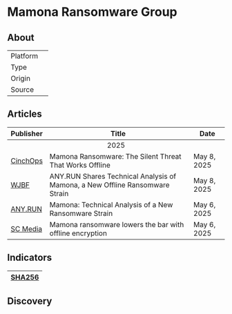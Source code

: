 <h1>Mamona Ransomware Group</h1>

<h2>About</h2>
<table>
  <tr>
    <td>Platform</td>
    <td></td>
  </tr>
  <tr>
    <td>Type</td>
    <td></td>
  </tr>
  <tr>
    <td>Origin</td>
    <td></td>
  </tr>
  <tr>
    <td>Source</td>
    <td>
      <a href=""></a>
    </td>
  </tr>
</table>

<h2>Articles</h2>
<table>
  <thead>
    <tr>
      <th>Publisher</th>
      <th>Title</th>
      <th>Date</th>
    </tr>
  </thead>
  <tbody>
    <tr>
      <td colspan="100" align="center">2025</td>
    </tr>
    <tr>
      <td>
        <a href="https://cinchops.com/mamona-ransomware/">CinchOps</a>
      </td>
      <td>Mamona Ransomware: The Silent Threat That Works Offline</td>
      <td>May 8, 2025</td>
    </tr>
    <tr>
      <td>
        <a href="https://www.wjbf.com/business/press-releases/ein-presswire/810270150/any-run-shares-technical-analysis-of-mamona-a-new-offline-ransomware-strain/">WJBF</a>
      </td>
      <td>ANY.RUN Shares Technical Analysis of Mamona, a New Offline Ransomware Strain</td>
      <td>May 8, 2025</td>
    </tr>
    <tr>
      <td>
        <a href="https://any.run/cybersecurity-blog/mamona-ransomware-analysis/">ANY.RUN</a>
      </td>
      <td>Mamona: Technical Analysis of a New Ransomware Strain</td>
      <td>May 6, 2025</td>
    </tr>
    <tr>
      <td>
        <a href="https://www.scworld.com/news/mamona-ransomware-lowers-the-bar-with-offline-encryption">SC Media</a>
      </td>
      <td>Mamona ransomware lowers the bar with offline encryption</td>
      <td>May 6, 2025</td>
    </tr>
  </tbody>
</table>


<h2>Indicators</h2>
<table>
  <thead>
    <tr>
      <th>
        <a href="https://github.com/PudgyDragon/Threat-Intel/blob/main/All/Mamona/samples.sha256">SHA256</a>
      </th>
    </tr>
  </thead>
</table>


<h2>Discovery</h2>
